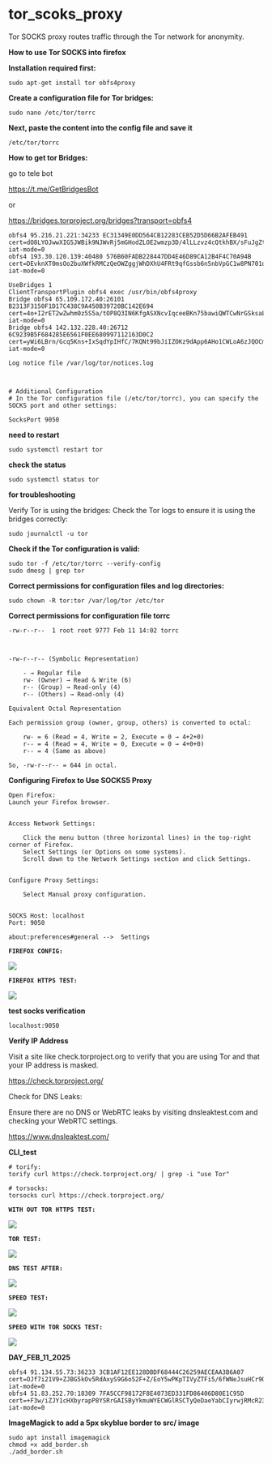 # tor_scoks_proxy

Tor SOCKS proxy routes traffic through the Tor network for anonymity.



**How to use Tor SOCKS into firefox**


**Installation required first:**

```
sudo apt-get install tor obfs4proxy
```


**Create a configuration file for Tor bridges:**

```
sudo nano /etc/tor/torrc
```



**Next, paste the content into the config file and save it**


```
/etc/tor/torrc
```


**How to get tor Bridges:**


go to tele bot



https://t.me/GetBridgesBot

or

https://bridges.torproject.org/bridges?transport=obfs4


```
obfs4 95.216.21.221:34233 EC31349E0DD564CB12283CEB52D5D66B2AFEB491 cert=dO8LYOJwwXIG5JWBik9NJWvRj5mGHodZLOE2wmzp3D/4lLLzvz4cQtkhBX/sFuJgZtZsUg iat-mode=0
obfs4 193.30.120.139:40480 576B60FADB228447DD4E46D89CA12B4F4C70A94B cert=DEvknXT0msOo2buXWfkRMCzQeOWZggjWhDXhU4FRt9qfGssb6n5nbVpGC1w8PN701qONDw iat-mode=0
```



```
UseBridges 1
ClientTransportPlugin obfs4 exec /usr/bin/obfs4proxy
Bridge obfs4 65.109.172.40:26101 B2313F3150F1D17C438C9A450B39720BC142E694 cert=4o+I2rET2wZwhm0z5S5a/tOP8Q3IN6KfgASXNcvIqceeBKn75bawiQWTCwNrGSksaLtcEg iat-mode=0
Bridge obfs4 142.132.228.40:26712 6C9239B5F684285E6561F0EE680997112163D0C2 cert=yWi6LBrn/Gcq5Kns+IxSqdYpIHfC/7KQNt99bJiIZOKz9dApp6AHo1CWLoA6zJQOCm9bMw iat-mode=0

Log notice file /var/log/tor/notices.log



# Additional Configuration
# In the Tor configuration file (/etc/tor/torrc), you can specify the SOCKS port and other settings:

SocksPort 9050
```




**need to restart**

```
sudo systemctl restart tor
```


**check the status**

```
sudo systemctl status tor
```


**for troubleshooting**



Verify Tor is using the bridges:
Check the Tor logs to ensure it is using the bridges correctly:

```
sudo journalctl -u tor
```


**Check if the Tor configuration is valid:**

```
sudo tor -f /etc/tor/torrc --verify-config
sudo dmesg | grep tor
```


**Correct permissions for configuration files and log directories:**

```
sudo chown -R tor:tor /var/log/tor /etc/tor
```




**Correct permissions for configuration file torrc**


```
-rw-r--r--  1 root root 9777 Feb 11 14:02 torrc



-rw-r--r-- (Symbolic Representation)

    - → Regular file
    rw- (Owner) → Read & Write (6)
    r-- (Group) → Read-only (4)
    r-- (Others) → Read-only (4)

Equivalent Octal Representation

Each permission group (owner, group, others) is converted to octal:

    rw- = 6 (Read = 4, Write = 2, Execute = 0 → 4+2+0)
    r-- = 4 (Read = 4, Write = 0, Execute = 0 → 4+0+0)
    r-- = 4 (Same as above)

So, -rw-r--r-- = 644 in octal.
```



**Configuring Firefox to Use SOCKS5 Proxy**

```
Open Firefox:
Launch your Firefox browser.


Access Network Settings:

    Click the menu button (three horizontal lines) in the top-right corner of Firefox.
    Select Settings (or Options on some systems).
    Scroll down to the Network Settings section and click Settings.
    
    
Configure Proxy Settings:

    Select Manual proxy configuration.
    
    
SOCKS Host: localhost
Port: 9050
```







```
about:preferences#general -->  Settings
```


**`FIREFOX CONFIG:`**

![](src/firefox_config.png)





**`FIREFOX HTTPS TEST:`**

![](src/http_test.png)






**test socks verification**


```
localhost:9050
```



**Verify IP Address**

Visit a site like check.torproject.org to verify that you are using Tor and that your IP address is masked.

https://check.torproject.org/


Check for DNS Leaks:

Ensure there are no DNS or WebRTC leaks by visiting dnsleaktest.com and checking your WebRTC settings.

https://www.dnsleaktest.com/



**CLI_test**


```
# torify:
torify curl https://check.torproject.org/ | grep -i "use Tor"

# torsocks:
torsocks curl https://check.torproject.org/
```







**`WITH OUT TOR HTTPS TEST:`**

![](src/nor_http_test.png)





**`TOR TEST:`**

![](src/tor_http_test.png)


**`DNS TEST AFTER:`**

![](src/dns_test.png)



**`SPEED TEST:`**

![](src/nor_test.png)



**`SPEED WITH TOR SOCKS TEST:`**

![](src/tor_test.png)




**DAY_FEB_11_2025**



```
obfs4 91.134.55.73:36233 3CB1AF12EE128DBDF68444C26259AECEAA3B6A07 cert=OJf7i21V9+ZJBG5kOv5RdAxyS9G6o52F+Z/EoY5wPKpTIVyZTFi5/6fWNeJsuHCr9OABPg iat-mode=0
obfs4 51.83.252.70:18309 7FA5CCF98172F8E4073ED331FD86406D80E1C95D cert=+F3w/iZJY1cHXbyrapP8YSRrGAISByYkmuWYECWGlRSCTyQeDaeYabCIyrwjRMcR23v8Rg iat-mode=0
```






**ImageMagick to add a 5px skyblue border to src/ image**


```
sudo apt install imagemagick
chmod +x add_border.sh
./add_border.sh
```

 
 







